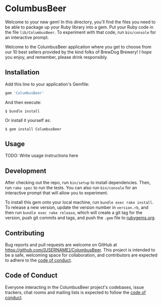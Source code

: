 # ColumbusBeer

Welcome to your new gem! In this directory, you'll find the files you need to be able to package up your Ruby library into a gem. Put your Ruby code in the file `lib/ColumbusBeer`. To experiment with that code, run `bin/console` for an interactive prompt.

Welcome to the ColumbusBeer application where you get to choose from our 10 best sellers provided by the kind folks of BrewDog Brewery! I hope you enjoy, and remember, please drink responsibly. 

## Installation

Add this line to your application's Gemfile:

```ruby
gem 'ColumbusBeer'
```

And then execute:

    $ bundle install

Or install it yourself as:

    $ gem install ColumbusBeer

## Usage

TODO: Write usage instructions here

## Development

After checking out the repo, run `bin/setup` to install dependencies. Then, run `rake spec` to run the tests. You can also run `bin/console` for an interactive prompt that will allow you to experiment.

To install this gem onto your local machine, run `bundle exec rake install`. To release a new version, update the version number in `version.rb`, and then run `bundle exec rake release`, which will create a git tag for the version, push git commits and tags, and push the `.gem` file to [rubygems.org](https://rubygems.org).

## Contributing

Bug reports and pull requests are welcome on GitHub at https://github.com/[USERNAME]/ColumbusBeer. This project is intended to be a safe, welcoming space for collaboration, and contributors are expected to adhere to the [code of conduct](https://github.com/[USERNAME]/ColumbusBeer/blob/master/CODE_OF_CONDUCT.md).


## Code of Conduct

Everyone interacting in the ColumbusBeer project's codebases, issue trackers, chat rooms and mailing lists is expected to follow the [code of conduct](https://github.com/[USERNAME]/ColumbusBeer/blob/master/CODE_OF_CONDUCT.md).
